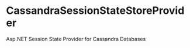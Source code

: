 CassandraSessionStateStoreProvider
==================================

Asp.NET Session State Provider for Cassandra Databases
